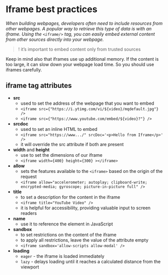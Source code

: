 # Iframe best practices

_When building webpages, developers often need to include resources from other webpages. 
A popular way to retrieve this type of data is with an iframe. 
Using the `<iframe/>` tag, you can easily embed external content from other sources directly into your webpage._

> ! it’s important to embed content only from trusted sources

Keep in mind also that iframes use up additional memory. 
If the content is too large, it can slow down your webpage load time. 
So you should use iframes carefully.

## iframe tag attributes

+ **src**
  - used to set the address of the webpage that you want to embed
  - `<iframe src={"https://i.ytimg.com/vi/${video}/mqdefault.jpg"} />`
  - `<iframe src={"https://www.youtube.com/embed/${video}?"} />`
+ **srcdoc**
  - used to set an inline HTML to embed
  - `<iframe src="https://www.../" srcDoc='<p>Hello from Iframe</p>' />`
  - it will override the src attribute if both are present
+ **width** and **height**
  - use to set the dimensions of our iframe
  - `<iframe width={400} height={300} ></iframe>`
+ **allow**
  - sets the features available to the `<iframe>` based on the origin of the request
  - `<iframe allow="accelerometer; autoplay; clipboard-write; encrypted-media; gyroscope; picture-in-picture full" />`
+ **title**
  - to set a description for the content in the iframe
  - `<iframe title="YouTube Video" />`
  - it is helpful for accessibility, providing valuable input to screen readers
+ **name**
  - use it to reference the element in JavaScript
+ **sandbox**
  - to set restrictions on the content of the iframe
  - to apply all restrictions, leave the value of the attribute empty
  - `<iframe sandbox='allow-scripts allow-modal' />`
+ **loading**
  - `eager` - the iframe is loaded immediately
  - `lazy` - delays loading until it reaches a calculated distance from the viewport











